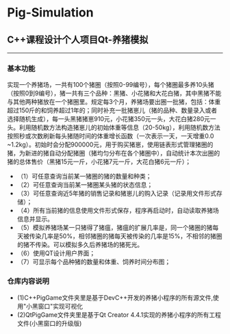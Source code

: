 # Pig-Simulation
## C++课程设计个人项目Qt-养猪模拟
-----
### 基本功能
实现一个养猪场，一共有100个猪圈（按照0-99编号），每个猪圈最多养10头猪（按照0到9编号），猪一共有三个品种：黑猪、小花猪和大花白猪，其中黑猪不能与其他两种猪放在一个猪圈里。规定每3个月，养猪场要出圈一批猪，包括：体重超过150斤的和饲养超过1年的；同时补充一批猪崽儿（猪的品种、数量录入或者选择随机生成），每一头黑猪猪崽910元，小花猪350元一头，大花白猪280元一头。利用随机数方法构造猪崽儿的初始体重等信息（20-50kg），利用随机数方法按照秒或次数刷新每头猪随时间的体重增长函数（一次表示一天，一天增重0.0 ~1.2kg）。初始时会分配900000元，用于购买猪崽，使用链表形式管理猪圈的猪，为新进的猪自动分配猪圈（猪均匀分布在各个猪圈中），自动统计本次出圈的猪的总体售价（黑猪15元一斤，小花猪7元一斤，大花白猪6元一斤）；
* （1）可任意查询当前某一猪圈的猪的数量和种类；
* （2）可任意查询当前某一猪圈某头猪的状态信息； 
* （3）可任意查询近5年猪的销售记录和猪崽儿的购入记录（记录用文件形式存储）；
 * （4）所有当前猪的信息使用文件形式保存，程序再启动时，自动读取养猪场信息并显示。
 * （5）模拟养猪场某一只猪得了猪瘟，猪瘟的扩展几率是，同一个猪圈的猪每天被传染几率是50%，相邻猪圈的猪每天被传染的几率是15%，不相邻的猪圈的猪不传染。可以模拟多久后养猪场的猪死光。 
* （6）使用QT设计用户界面；
 * （7）可显示每个品种猪的数量和体重、饲养时间分布图；
 
### 仓库内容说明
* (1)C++PigGame文件夹里是基于DevC++开发的养猪小程序的所有源文件,使用"小黑窗口"实现可视化
* (2)QtPigGame文件夹里是基于Qt Creator 4.4.1实现的养猪小程序的所有工程文件(小黑窗口的升级版)

